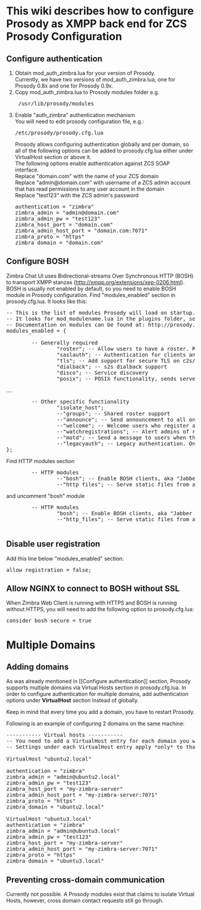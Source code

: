 This wiki describes how to configure Prosody as XMPP back end for ZCS
Prosody Configuration
=====================
Configure authentication
-------------------------
<ol>
<li>Obtain mod_auth_zimbra.lua for your version of Prosody. <br/>Currently, we have two versions of mod_auth_zimbra.lua, one for Prosody 0.8x and one for Prosody 0.9x. </li>
<li>Copy mod_auth_zimbra.lua to Prosody modules folder e.g. <pre> /usr/lib/prosody/modules </pre></li>
<li>Enable "auth_zimbra" authentication mechanism<br/>
You will need to edit prosody configuration file, e.g.: 
<pre>/etc/prosody/prosody.cfg.lua</pre>
Prosody allows configuring authentication globally and per domain, so all of the following options can be added to prosody.cfg.lua either under VirtualHost section or above it. <br/>The following options enable authentication against ZCS SOAP interface. 
<br/>Replace "domain.com" with the name of your ZCS domain
<br/>Replace "admin@domain.com" with username of a ZCS admin account that has read permissions to any user account in the domain
<br/>Replace "test123" with the ZCS admin's password
<pre>
authentication = "zimbra"
zimbra_admin = "admin@domain.com"
zimbra_admin_pw = "test123"
zimbra_host_port = "domain.com"
zimbra_admin_host_port = "domain.com:7071"
zimbra_proto = "https"
zimbra_domain = "domain.com"
</pre>
</li>
</ol>

Configure BOSH
--------------
Zimbra Chat UI uses Bidirectional-streams Over Synchronous HTTP (BOSH) to transport XMPP stanzas (http://xmpp.org/extensions/xep-0206.html). BOSH is usually not enabled by default, so you need to enable BOSH module in Prosody configuration. 
Find "modules_enabled" section in prosody.cfg.lua. It looks like this:
<pre>
-- This is the list of modules Prosody will load on startup.
-- It looks for mod_modulename.lua in the plugins folder, so make sure that exists too.
-- Documentation on modules can be found at: http://prosody.im/doc/modules
modules_enabled = {

        -- Generally required
                "roster"; -- Allow users to have a roster. Recommended ;)
                "saslauth"; -- Authentication for clients and servers. Recommended if you want to log in.
                "tls"; -- Add support for secure TLS on c2s/s2s connections
                "dialback"; -- s2s dialback support
                "disco"; -- Service discovery
                "posix"; -- POSIX functionality, sends server to background, enables syslog, etc.
</pre>
....
<pre>
        -- Other specific functionality
                "isolate_host";
                --"groups"; -- Shared roster support
                --"announce"; -- Send announcement to all online users
                --"welcome"; -- Welcome users who register accounts
                --"watchregistrations"; -- Alert admins of registrations
                --"motd"; -- Send a message to users when they log in
                --"legacyauth"; -- Legacy authentication. Only used by some old clients and bots.
};
</pre>

Find HTTP modules section
<pre>
        -- HTTP modules
                --"bosh"; -- Enable BOSH clients, aka "Jabber over HTTP"
                --"http_files"; -- Serve static files from a directory over HTTP
</pre>
and uncomment "bosh" module
<pre>
        -- HTTP modules
                "bosh"; -- Enable BOSH clients, aka "Jabber over HTTP"
                --"http_files"; -- Serve static files from a directory over HTTP

</pre>
Disable user registration
--------------------------
Add this line below "modules_enabled" section:
<pre>allow_registration = false;</pre>
Allow NGINX to connect to BOSH without SSL
------------------------------------------
When Zimbra Web Client is running with HTTPS and BOSH is running without HTTPS, you will need to add the following option to prosody.cfg.lua:
<pre>consider_bosh_secure = true</pre>

Multiple Domains
==================
Adding domains
------------------
As was already mentioned in [[Configure authentication]] section, Prosody supports multiple domains via Virtual Hosts section in prosody.cfg.lua.
In order to configure authentication for multiple domains, add authentication options under <b>VirtualHost</b> section instead of globally. 

Keep in mind that every time you add a domain, you have to restart Prosody.

Following is an example of configuring 2 domains on the same machine:

<pre>
----------- Virtual hosts -----------
-- You need to add a VirtualHost entry for each domain you wish Prosody to serve.
-- Settings under each VirtualHost entry apply *only* to that host.

VirtualHost "ubuntu2.local"

authentication = "zimbra"
zimbra_admin = "admin@ubuntu2.local"
zimbra_admin_pw = "test123"
zimbra_host_port = "my-zimbra-server"
zimbra_admin_host_port = "my-zimbra-server:7071"
zimbra_proto = "https"
zimbra_domain = "ubuntu2.local"

VirtualHost "ubuntu3.local"
authentication = "zimbra"
zimbra_admin = "admin@ubuntu3.local"
zimbra_admin_pw = "test123"
zimbra_host_port = "my-zimbra-server"
zimbra_admin_host_port = "my-zimbra-server:7071"
zimbra_proto = "https"
zimbra_domain = "ubuntu3.local"
</pre>
Preventing cross-domain communication
-------------------------------------
Currently not possible. A Prosody modules exist that claims to isolate Virtual Hosts, however, cross domain contact requests still go through.
